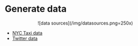 Generate data
=============

<p align="center">
![data sources](/img/datasources.png=250x)</p>

- [NYC Taxi data](taxi)
- [Twitter data](twitter)

